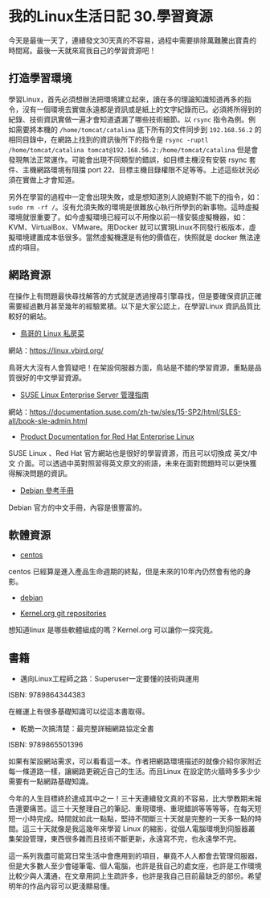# 我的Linux生活日記 30.學習資源

今天是最後一天了，連續發文30天真的不容易，過程中需要排除萬難騰出寶貴的時間寫。最後一天就來寫我自己的學習資源吧！

## 打造學習環境

學習Linux，首先必須想辦法把環境建立起來，讀在多的理論知識知道再多的指令，沒有一個環境去實做永遠都是資訊或是紙上的文字紀錄而已。必須將所得到的紀錄、技術資訊實做一遍才會知道遺漏了哪些技術細節。以 `rsync` 指令為例。例如需要將本機的 `/home/tomcat/catalina` 底下所有的文件同步到 `192.168.56.2` 的相同目錄中，在網路上找到的資訊後所下的指令是 `rsync -ruptl /home/tomcat/catalina tomcat@192.168.56.2:/home/tomcat/catalina` 但是會發現無法正常運作。可能會出現不同類型的錯誤，如目標主機沒有安裝 rsync 套件、主機網路環境有阻擋 port 22、目標主機目錄權限不足等等。上述這些狀況必須在實做上才會知道。

另外在學習的過程中一定會出現失敗，或是想知道別人說絕對不能下的指令，如：`sudo rm -rf /`。沒有允須失敗的環境是很難放心執行所學到的新事物。這時虛擬環境就很重要了。如今虛擬環境已經可以不用像以前一樣安裝虛擬機器，如：KVM、VirtualBox、VMware。用Docker 就可以實現Linux不同發行板版本，虛擬環境建置成本低很多。當然虛擬機還是有他的價值在，快照就是 docker 無法達成的項目。

## 網路資源

在操作上有問題最快尋找解答的方式就是透過搜尋引擎尋找，但是要確保資訊正確需要經過數月甚至幾年的經驗累積。以下是大家公認上，在學習Linux 資訊品質比較好的網站。

* [鳥哥的 Linux 私房菜](https://linux.vbird.org/)

網站：https://linux.vbird.org/

鳥哥大大沒有人會質疑吧！在架設伺服器方面，鳥站是不錯的學習資源，重點是品質很好的中文學習資源。

* [SUSE Linux Enterprise Server 管理指南](https://documentation.suse.com/zh-tw/sles/15-SP2/html/SLES-all/book-sle-admin.html)

網站：https://documentation.suse.com/zh-tw/sles/15-SP2/html/SLES-all/book-sle-admin.html

* [Product Documentation for Red Hat Enterprise Linux](https://access.redhat.com/documentation/zh-tw/red_hat_enterprise_linux/)

SUSE Linux 、Red Hat 官方網站也是很好的學習資源，而且可以切換成 英文/中文 介面。可以透過中英對照習得英文原文的術語，未來在面對問題時可以更快獲得解決問題的資訊。

* [Debian 參考手冊](https://www.debian.org/doc/manuals/debian-reference/)

Debian 官方的中文手冊，內容是很豐富的。

## 軟體資源

* [centos](https://vault.centos.org/)

centos 已經算是進入產品生命週期的終點，但是未來的10年內仍然會有他的身影。

* [debian](https://cdimage.debian.org/mirror/)

* [Kernel.org git repositories](https://git.kernel.org/)

想知道linux 是哪些軟體組成的嗎？Kernel.org 可以讓你一探究竟。

## 書籍

* 邁向Linux工程師之路：Superuser一定要懂的技術與運用

ISBN: 9789864344383

在維運上有很多基礎知識可以從這本書取得。

* 乾脆一次搞清楚：最完整詳細網路協定全書

ISBN: 9789865501396

如果有架設網站需求，可以看看這一本。作者把網路環境描述的就像介紹你家附近每一條道路一樣，讓網路更親近自己的生活。而且Linux 在設定防火牆時多多少少需要有一點網路基礎知識。

今年的人生目標終於達成其中之一！三十天連續發文真的不容易，比大學教期末報告還要痛苦。這三十天整理自己的筆記、重現環境、重現錯誤等等等等，在每天短短一小時完成。時間就如此一點點，堅持不間斷三十天就是完整的一天多一點的時間。這三十天就像是我這幾年來學習 Linux 的縮影，從個人電腦環境到伺服器叢集架設管理，東西很多雜而且技術不斷更新，永遠寫不完，也永遠學不完。

這一系列我盡可能寫日常生活中會應用到的項目，畢竟不人人都會去管理伺服器，但是大多數人至少會碰筆電、個人電腦，也許是我自己的處女座，也許是工作環境比較少與人溝通，在文章用詞上生疏許多，也許是我自己目前最缺乏的部份。希望明年的作品內容可以更淺顯易懂。